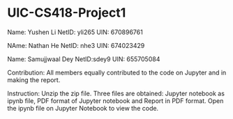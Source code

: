 # UIC-CS418-Project1
Name: Yushen Li
NetID: yli265 
UIN: 670896761

NAme: Nathan He
NetID: nhe3
UIN: 674023429

Name: Samujjwaal Dey
NetID:sdey9
UIN: 655705084

Contribution:
All members equally contributed to the code on Jupyter and in making the report.

Instruction:
Unzip the zip file. 
Three files are obtained: Jupyter notebook as ipynb file, PDF format of Jupyter notebook and Report in PDF format.
Open the ipynb file on Jupyter Notebook to view the code.
